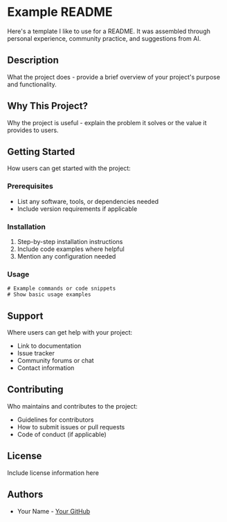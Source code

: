 # Example README

Here's a template I like to use for a README. It was assembled through 
personal experience, community practice, and suggestions from AI.

## Description
What the project does - provide a brief overview of your project's purpose and functionality.

## Why This Project?
Why the project is useful - explain the problem it solves or the value it provides to users.

## Getting Started
How users can get started with the project:

### Prerequisites
- List any software, tools, or dependencies needed
- Include version requirements if applicable

### Installation
1. Step-by-step installation instructions
2. Include code examples where helpful
3. Mention any configuration needed

### Usage
```
# Example commands or code snippets
# Show basic usage examples
```

## Support
Where users can get help with your project:
- Link to documentation
- Issue tracker
- Community forums or chat
- Contact information

## Contributing
Who maintains and contributes to the project:
- Guidelines for contributors
- How to submit issues or pull requests
- Code of conduct (if applicable)

## License
Include license information here

## Authors
- Your Name - [Your GitHub](https://github.com/yourusername)

